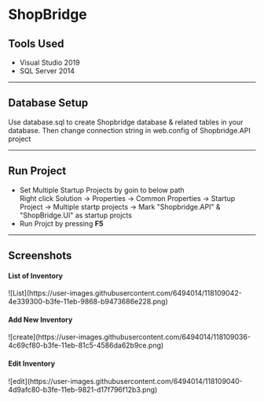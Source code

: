 # ShopBridge
<h2>Tools Used</h2>
<ul>
	<li>Visual Studio 2019</li>
	<li>SQL Server 2014</li>
</ul>
<hr/>

<h2>Database Setup</h2>
Use database.sql to create Shopbridge database & related tables in your database. Then change connection string in web.config of Shopbridge.API project

<hr/>

<h2>Run Project</h2>
<ul>
	<li>Set Multiple Startup Projects by goin to below path</li>
	 Right click Solution -> Properties -> Common Properties -> Startup Project -> Multiple startp projects -> Mark "Shopbridge.API" & "ShopBridge.UI" as startup projcts	
	<li>Run Projct by pressing <b>F5</b></li>
</ul>

<hr/>

<h2>Screenshots</h2>


<h4>List of Inventory</h4>
![List](https://user-images.githubusercontent.com/6494014/118109042-4e339300-b3fe-11eb-9868-b9473686e228.png)

<h4>Add New Inventory</h4>
![create](https://user-images.githubusercontent.com/6494014/118109036-4c69cf80-b3fe-11eb-81c5-4586da62b9ce.png)

<h4>Edit Inventory</h4>
![edit](https://user-images.githubusercontent.com/6494014/118109040-4d9afc80-b3fe-11eb-9821-d17f796f12b3.png)



